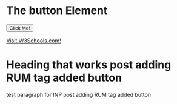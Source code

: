<html>
<head>
<script>
    var generateUniqueID = function () {
    return "v2-" + Date.now() + "-" + (Math.floor(Math.random() * 8999999999999) + 1e12)
},
    firstHiddenTime = -1,
    initHiddenTime = function () {
        return document.visibilityState === "hidden" ? 0 : Infinity
    },
    trackChanges = function () {
        onHidden(function (n) {
            var t = n.timeStamp;
            firstHiddenTime = t
        }, !0)
    },
    getVisibilityWatcher = function () {
        return firstHiddenTime < 0 && (window.__WEB_VITALS_POLYFILL__ ? (firstHiddenTime = window.webVitals.firstHiddenTime, firstHiddenTime === Infinity && trackChanges()) : (firstHiddenTime = initHiddenTime(), trackChanges()), onBFCacheRestore(function () {
            setTimeout(function () {
                firstHiddenTime = initHiddenTime();
                trackChanges()
            }, 0)
        })), {
            get firstHiddenTime() {
                return firstHiddenTime
            }
        }
    },
    getRating = function (n, t) {
        return n > t[1] ? "poor" : n > t[0] ? "needs-improvement" : "good"
    },
    bindReporter = function (n, t, i, r) {
        var u, f;
        return function (e) {
            t.value >= 0 && (e || r) && (f = t.value - (u || 0), (f || u === undefined) && (u = t.value, t.delta = f, t.rating = getRating(t.value, i), n(t)))
        }
    },
    onHidden = function (n, t) {
        var i = function (r) {
            (r.type === "pagehide" || document.visibilityState === "hidden") && (n(r), t && (removeEventListener("visibilitychange", i, !0), removeEventListener("pagehide", i, !0)))
        };
        addEventListener("visibilitychange", i, !0);
        addEventListener("pagehide", i, !0)
    },
    observe = function (n, t, i) {
        try {
            if (PerformanceObserver.supportedEntryTypes.includes(n)) {
                var r = new PerformanceObserver(function (n) {
                    Promise.resolve().then(function () {
                        t(n.getEntries())
                    })
                });
                return r.observe(Object.assign({
                    type: n,
                    buffered: !0
                }, i || {})), r
            }
        } catch (u) { }
        return
    },
    doubleRAF = function (n) {
        requestAnimationFrame(function () {
            return requestAnimationFrame(function () {
                return n()
            })
        })
    },
    FCPThresholds = [1800, 3e3],
    getFCP = function (n, t) {
        whenActivated(function () {
            var f = getVisibilityWatcher(),
                i = initMetric("FCP"),
                r, e = function (n) {
                    n.forEach(function (n) {
                        n.name === "first-contentful-paint" && (u.disconnect(), n.startTime < f.firstHiddenTime && (i.value = Math.max(n.startTime - getActivationStart(), 0), i.entries.push(n), r(!0)))
                    })
                },
                u = observe("paint", e);
            u && (r = bindReporter(n, i, FCPThresholds, t), onBFCacheRestore(function (u) {
                i = initMetric("FCP");
                r = bindReporter(n, i, FCPThresholds, t);
                doubleRAF(function () {
                    i.value = performance.now() - u.timeStamp;
                    r(!0)
                })
            }))
        })
    },
    getNavigationEntryFromPerformanceTiming = function () {
        var t = performance.timing,
            i = performance.navigation.type,
            r = {
                entryType: "navigation",
                startTime: 0,
                type: i == 2 ? "back_forward" : i === 1 ? "reload" : "navigate"
            };
        for (var n in t) n !== "navigationStart" && n !== "toJSON" && (r[n] = Math.max(t[n] - t.navigationStart, 0));
        return r
    },
    getNavigationEntry = function () {
        return window.__WEB_VITALS_POLYFILL__ ? window.performance && (performance.getEntriesByType && performance.getEntriesByType("navigation")[0] || getNavigationEntryFromPerformanceTiming()) : window.performance && performance.getEntriesByType && performance.getEntriesByType("navigation")[0]
    },
    bfcacheRestoreTime = -1,
    getBFCacheRestoreTime = function () {
        return bfcacheRestoreTime
    },
    onBFCacheRestore = function (n) {
        addEventListener("pageshow", function (t) {
            t.persisted && (bfcacheRestoreTime = t.timeStamp, n(t))
        }, !0)
    },
    getActivationStart = function () {
        var n = getNavigationEntry();
        return n && n.activationStart || 0
    },
    initMetric = function (n, t) {
        var r = getNavigationEntry(),
            i = "navigate";
        return getBFCacheRestoreTime() >= 0 ? i = "back-forward-cache" : r && (document.prerendering || getActivationStart() > 0 ? i = "prerender" : document.wasDiscarded ? i = "restore" : r.type && (i = r.type.replace(/_/g, "-"))), {
            name: n,
            value: typeof t == "undefined" ? -1 : t,
            rating: "good",
            delta: 0,
            entries: [],
            id: generateUniqueID(),
            navigationType: i
        }
    },
    reportedMetricIDs = {},
    LCPThresholds = [2500, 4e3],
    getLCP = function (n, t) {
        whenActivated(function () {
            var o = getVisibilityWatcher(),
                i = initMetric("LCP"),
                r, e = function (n) {
                    var t = n[n.length - 1];
                    t && t.startTime < o.firstHiddenTime && (i.value = Math.max(t.startTime - getActivationStart(), 0), i.entries = [t], r(!1))
                },
                u = observe("largest-contentful-paint", e),
                f;
            u && (r = bindReporter(n, i, LCPThresholds, t), f = runOnce(function () {
                reportedMetricIDs[i.id] || (e(u.takeRecords()), u.disconnect(), reportedMetricIDs[i.id] = !0, r(!0))
            }), ["keydown", "click"].forEach(function (n) {
                addEventListener(n, f, !0)
            }), onHidden(f), onBFCacheRestore(function (u) {
                i = initMetric("LCP");
                r = bindReporter(n, i, LCPThresholds, t);
                doubleRAF(function () {
                    i.value = performance.now() - u.timeStamp;
                    reportedMetricIDs[i.id] = !0;
                    r(!0)
                })
            }))
        })
    },
    runOnce = function (n) {
        var t = !1;
        return function (i) {
            t || (n(i), t = !0)
        }
    },
    CLSThresholds = [.1, .25],
    getCLS = function (n, t) {
        getFCP(runOnce(function () {
            var i = initMetric("CLS", 0),
                r, u = 0,
                f = [],
                e = function (n) {
                    n.forEach(function (n) {
                        if (!n.hadRecentInput) {
                            var t = f[0],
                                i = f[f.length - 1];
                            u && n.startTime - i.startTime < 1e3 && n.startTime - t.startTime < 5e3 ? (u += n.value, f.push(n)) : (u = n.value, f = [n])
                        }
                    });
                    u > i.value && (i.value = u, i.entries = f, r(!0))
                },
                o = observe("layout-shift", e);
            o && (r = bindReporter(n, i, CLSThresholds, t), onHidden(function () {
                e(o.takeRecords());
                r(!0)
            }), onBFCacheRestore(function () {
                u = 0;
                i = initMetric("CLS", 0);
                r = bindReporter(n, i, CLSThresholds, t);
                doubleRAF(function () {
                    return r()
                })
            }), setTimeout(r, 0))
        }))
    },
    whenActivated = function (n) {
        document.prerendering ? addEventListener("prerenderingchange", function () {
            return n()
        }, !0) : n()
    },
    interactionCountEstimate = 0,
    minKnownInteractionId = Infinity,
    maxKnownInteractionId = 0,
    updateEstimate = function (n) {
        n.forEach(function (n) {
            n.interactionId && (minKnownInteractionId = Math.min(minKnownInteractionId, n.interactionId), maxKnownInteractionId = Math.max(maxKnownInteractionId, n.interactionId), interactionCountEstimate = maxKnownInteractionId ? (maxKnownInteractionId - minKnownInteractionId) / 7 + 1 : 0)
        })
    },
    po, getInteractionCount = function () {
        return po ? interactionCountEstimate : performance.interactionCount || 0
    },
    initInteractionCountPolyfill = function () {
        "interactionCount" in performance || po || (po = observe("event", updateEstimate, {
            type: "event",
            buffered: !0,
            durationThreshold: 0
        }))
    },
    INPThresholds = [200, 500],
    prevInteractionCount = 0,
    getInteractionCountForNavigation = function () {
        return getInteractionCount() - prevInteractionCount
    },
    MAX_INTERACTIONS_TO_CONSIDER = 10,
    longestInteractionList = [],
    longestInteractionMap = {},
    processEntry = function (n) {
        var r = longestInteractionList[longestInteractionList.length - 1],
            t = longestInteractionMap[n.interactionId],
            i;
        (t || longestInteractionList.length < MAX_INTERACTIONS_TO_CONSIDER || n.duration > r.latency) && (t ? (t.entries.push(n), t.latency = Math.max(t.latency, n.duration)) : (i = {
            id: n.interactionId,
            latency: n.duration,
            entries: [n]
        }, longestInteractionMap[i.id] = i, longestInteractionList.push(i)), longestInteractionList.sort(function (n, t) {
            return t.latency - n.latency
        }), longestInteractionList.splice(MAX_INTERACTIONS_TO_CONSIDER).forEach(function (n) {
            delete longestInteractionMap[n.id]
        }))
    },
    estimateP98LongestInteraction = function () {
        var n = Math.min(longestInteractionList.length - 1, Math.floor(getInteractionCountForNavigation() / 50));
        return longestInteractionList[n]
    },
    getINP = function (n, t) {
        t = t || {};
        whenActivated(function () {
            initInteractionCountPolyfill();
            var i = initMetric("INP"),
                r, f = function (n) {
                    n.forEach(function (n) {
                        if (n.interactionId && processEntry(n), n.entryType === "first-input") {
                            var t = !longestInteractionList.some(function (t) {
                                return t.entries.some(function (t) {
                                    return n.duration === t.duration && n.startTime === t.startTime
                                })
                            });
                            t && processEntry(n)
                        }
                    });
                    var t = estimateP98LongestInteraction();
                    t && t.latency !== i.value && (i.value = t.latency, i.entries = t.entries, r(!0))
                },
                u = observe("event", f, {
                    durationThreshold: t.durationThreshold || 40
                });
            r = bindReporter(n, i, INPThresholds, t.reportAllChanges);
            u && ("interactionId" in PerformanceEventTiming.prototype && u.observe({
                type: "first-input",
                buffered: !0
            }), onHidden(function () {
                f(u.takeRecords());
                i.value < 0 && getInteractionCountForNavigation() > 0 && (i.value = 0, i.entries = []);
                r(!0)
            }), onBFCacheRestore(function () {
                longestInteractionList = [];
                prevInteractionCount = getInteractionCount();
                i = initMetric("INP");
                r = bindReporter(n, i, INPThresholds, t.reportAllChanges)
            }))
        })
    },
    windowCurrent = parent.window || window,
    WindowEvent, VisibilityType;
(function (n) {
    n.Load = "load";
    n.BeforeUnload = "beforeunload";
    n.Abort = "abort";
    n.Error = "error";
    n.Unload = "unload"
})(WindowEvent || (WindowEvent = {})),
    function (n) {
        n[n.Focus = 0] = "Focus";
        n[n.Blur = 1] = "Blur"
    }(VisibilityType || (VisibilityType = {}));
var AjaxTiming = function () {
    function n(n, t, i, r) {
        var u = this;
        this.getPerformanceTimings = function (n) {
            u.connect = n.connectEnd - n.connectStart;
            u.dns = n.domainLookupEnd - n.domainLookupStart;
            u.duration = n.duration;
            u.load = n.responseEnd - n.responseStart;
            u.wait = n.responseStart - n.requestStart;
            u.start = n.startTime;
            u.redirect = n.redirectEnd - n.redirectStart;
            n.secureConnectionStart && (u.ssl = n.connectEnd - n.secureConnectionStart)
        };
        this.url = n;
        this.method = t;
        this.isAsync = i;
        this.open = r
    }
    return n
}(),
    ProfilerJsError = function () {
        function n(n, t, i) {
            this.count = 0;
            this.message = n;
            this.url = t;
            this.lineNumber = i
        }
        return n.createText = function (n, t, i) {
            return [n, t, i].join(":")
        }, n.prototype.getText = function () {
            return n.createText(this.message, this.url, this.lineNumber)
        }, n
    }(),
    ProfilerEventManager = function () {
        function n() {
            this.events = [];
            this.hasAttachEvent = !!window.attachEvent
        }
        return n.prototype.add = function (n, t, i) {
            this.events.push({
                type: n,
                target: t,
                func: i
            });
            this.hasAttachEvent ? t.attachEvent("on" + n, i) : t.addEventListener(n, i, !1)
        }, n.prototype.remove = function (n, t, i) {
            this.hasAttachEvent ? t.detachEvent(n, i) : t.removeEventListener(n, i, !1);
            var r = this.events.indexOf({
                type: n,
                target: t,
                func: i
            });
            r !== 1 && this.events.splice(r, 1)
        }, n.prototype.clear = function () {
            for (var n, i = this.events, t = 0; t < i.length; t++) n = i[t], this.remove(n.type, n.target, n.func);
            this.events = []
        }, n
    }(),
    AjaxRequestsHandler = function () {
        function n() {
            var t = this;
            this.fetchRequests = [];
            this.fetchEntriesIndices = {};
            this.compareEntriesDelay = 100;
            this.hasPerformance = typeof performance == "object" && typeof window.performance.now == "function" && typeof window.performance.getEntriesByType == "function";
            this.captureFetchRequests = function () {
                var n = [],
                    i = t,
                    r = function (n) {
                        return n
                    },
                    u = function (n) {
                        return Promise.reject(n)
                    };
                window.fetch && (window.fetch = function (t) {
                    return function () {
                        for (var o, f, s = [], e = 0; e < arguments.length; e++) s[e] = arguments[e];
                        return o = 0, f = Promise.resolve(s), f = f.then(function (t) {
                            var r, u = {},
                                e, f;
                            if (t.length && t.length >= 1) r = t[0], t.length > 1 && (u = t[1]);
                            else return [];
                            return e = "GET", u.method && (e = u.method), o = n.length, f = "", f = typeof r != "object" || !r ? r : Array.isArray(r) && r.length > 0 ? r[0] : r.url, f && n.push(new AjaxTiming(f, e, !0, i.now())), [r, u]
                        }, r), f = f.then(function (n) {
                            return t.apply(void 0, n)
                        }), f.then(function (t) {
                            var r = n[o],
                                u = i.fetchRequests;
                            return i.processPerformanceEntries(r, u), t
                        }, u)
                    }
                }(window.fetch))
            };
            this.captureFetchRequests();
            n.startAjaxCapture(this)
        }
        return n.prototype.getAjaxRequests = function () {
            return this.fetchRequests
        }, n.prototype.clear = function () {
            this.fetchRequests = []
        }, n.prototype.now = function () {
            return this.hasPerformance ? window.performance.now() : (new Date).getTime()
        }, n.prototype.processPerformanceEntries = function (n, t) {
            var i = this;
            setTimeout(function () {
                var f, o, s, h, e;
                if (i.hasPerformance) {
                    var u = n.url,
                        r = [],
                        c = performance.getEntriesByType("resource");
                    for (f = 0, o = c; f < o.length; f++) s = o[f], s.name === u && r.push(s);
                    if (t.push(n), r.length !== 0) {
                        if (i.fetchEntriesIndices[u] || (i.fetchEntriesIndices[u] = []), r.length === 1) {
                            n.getPerformanceTimings(r[0]);
                            i.fetchEntriesIndices[u].push(0);
                            return
                        }
                        h = i.fetchEntriesIndices[u];
                        for (e in r)
                            if (h.indexOf(e) === -1) {
                                n.getPerformanceTimings(r[e]);
                                h.push(e);
                                return
                            } n.getPerformanceTimings(r[0])
                    }
                }
            }, i.compareEntriesDelay)
        }, n.startAjaxCapture = function (n) {
            var t = XMLHttpRequest.prototype,
                r = t.open,
                u = t.send,
                i = [];
            n.hasPerformance && typeof window.performance.setResourceTimingBufferSize == "function" && window.performance.setResourceTimingBufferSize(300);
            t.open = function (t, u, f, e, o) {
                this.rpIndex = i.length;
                i.push(new AjaxTiming(u, t, f, n.now()));
                r.call(this, t, u, f === !1 ? !1 : !0, e, o)
            };
            t.send = function (t) {
                var r = this,
                    e = this.onreadystatechange,
                    f;
                (this.onreadystatechange = function (t) {
                    var u = i[r.rpIndex],
                        o, f;
                    if (u) {
                        o = r.readyState;
                        f = !!(r.response && r.response !== null && r.response !== undefined);
                        switch (o) {
                            case 1:
                                u.connectionEstablished = n.now();
                                break;
                            case 2:
                                u.requestReceived = n.now();
                                break;
                            case 3:
                                u.processingTime = n.now();
                                break;
                            case 4:
                                u.complete = n.now();
                                switch (r.responseType) {
                                    case "text":
                                    case "":
                                        typeof r.responseText == "string" && (u.responseSize = r.responseText.length);
                                        break;
                                    case "json":
                                        f && typeof r.response.toString == "function" && (u.responseSize = r.response.toString().length);
                                        break;
                                    case "arraybuffer":
                                        f && typeof r.response.byteLength == "number" && (u.responseSize = r.response.byteLength);
                                        break;
                                    case "blob":
                                        f && typeof r.response.size == "number" && (u.responseSize = r.response.size)
                                }
                                n.processPerformanceEntries(u, n.fetchRequests)
                        }
                        typeof e == "function" && e.call(r, t)
                    }
                }, f = i[this.rpIndex], f) && (t && !isNaN(t.length) && (f.sendSize = t.length), f.send = n.now(), u.call(this, t))
            }
        }, n
    }(),
    RProfiler = function () {
        function n() {
            function r(n) {
                var i = n.target || n.srcElement;
                return i.nodeType == 3 && (i = i.parentNode), t("N/A", i.src || i.URL, -1), !1
            }
            var n = this,
                t, i;
            this.restUrl = "g.3gl.net/jp/906/v3.3.9/M";
            this.startTime = (new Date).getTime();
            this.eventsTimingHandler = new EventsTimingHandler;
            this.inputDelay = new InputDelayHandler;
            this.version = "v3.3.9";
            this.info = {};
            this.hasInsight = !1;
            this.data = {
                start: this.startTime,
                jsCount: 0,
                jsErrors: [],
                loadTime: -1,
                loadFired: window.document.readyState == "complete"
            };
            this.eventManager = new ProfilerEventManager;
            this.setCLS = function (t) {
                var i = t.name,
                    r = t.delta,
                    u = i === "CLS" ? r : undefined;
                n.cls = u
            };
            this.setLCP = function (t) {
                var i = t.name,
                    r = t.delta,
                    u = i === "LCP" ? r : undefined;
                n.lcp = u
            };
            this.setINP = function (t) {
                var i = t.name,
                    r = t.value,
                    u = i === "INP" ? r : undefined;
                    console.log(t.entries, t.entries[0].name,"Entries length : "+t.entries.length,u,i,r);
                    window.inpEventName = t.entries[0].name;
                n.inp = u
            };
            this.recordPageLoad = function () {
                n.data.loadTime = (new Date).getTime();
                n.data.loadFired = !0
            };
            this.addError = function (t, i, r) {
                var s, f, u, e, o;
                for (n.data.jsCount++, s = ProfilerJsError.createText(t, i, r), f = n.data.jsErrors, u = 0, e = f; u < e.length; u++)
                    if (o = e[u], o.getText() == s) {
                        o.count++;
                        return
                    } f.push(new ProfilerJsError(t, i, r))
            };
            this.getAjaxRequests = function () {
                return n.ajaxHandler.getAjaxRequests()
            };
            this.clearAjaxRequests = function () {
                n.ajaxHandler.clear()
            };
            this.addInfo = function (t, i, r) {
                if (!n.isNullOrEmpty(t)) {
                    if (n.isNullOrEmpty(r)) n.info[t] = i;
                    else {
                        if (n.isNullOrEmpty(i)) return;
                        n.isNullOrEmpty(n.info[t]) && (n.info[t] = {});
                        n.info[t][i] = r
                    }
                    n.hasInsight = !0
                }
            };
            this.clearInfo = function () {
                n.info = {};
                n.hasInsight = !1
            };
            this.clearErrors = function () {
                n.data.jsCount = 0;
                n.data.jsErrors = []
            };
            this.getInfo = function () {
                return n.hasInsight ? n.info : null
            };
            this.getEventTimingHandler = function () {
                return n.eventsTimingHandler
            };
            this.getInputDelay = function () {
                return n.inputDelay
            };
            this.getCPWebVitals = function () {
                return getCLS(n.setCLS, !1), getLCP(n.setLCP, !1), getINP(n.setINP, {
                    reportAllChanges: !1
                }), {
                    cls: n.cls,
                    lcp: n.lcp,
                    inp: n.inp
                }
            };
            this.attachIframe = function () {
                var r = window.location.protocol,
                    t = document.createElement("iframe"),
                    i;
                t.src = "about:blank";
                i = t.style;
                i.position = "absolute";
                i.top = "-10000px";
                i.left = "-1000px";
                t.addEventListener("load", function (t) {
                    var u = t.currentTarget,
                        f, i;
                    u && u.contentDocument && (f = u.contentDocument, i = f.createElement("script"), i.type = "text/javascript", i.src = r + "//" + n.restUrl, f.body.appendChild(i))
                });
                document.body && document.body.insertAdjacentElement("afterbegin", t)
            };
            this.eventManager.add(WindowEvent.Load, window, this.recordPageLoad);
            t = this.addError;
            this.ajaxHandler = new AjaxRequestsHandler;
            getCLS(this.setCLS, !1);
            getLCP(this.setLCP, !1);
            getINP(this.setINP, {
                reportAllChanges: !1
            });
            window.opera ? this.eventManager.add(WindowEvent.Error, document, r) : "onerror" in window && (i = window.onerror, window.onerror = function (n, r, u) {
                return (t(n, r, u), !!i) ? i(n, r, u) : !1
            });
            !window.__cpCdnPath || (this.restUrl = window.__cpCdnPath.trim())
        }
        return n.prototype.isNullOrEmpty = function (n) {
            if (n === undefined || n === null) return !0;
            if (typeof n == "string") {
                var t = n;
                return t.trim().length == 0
            }
            return !1
        }, n.prototype.dispatchCustomEvent = function (n) {
            (function (n) {
                function t(n, t) {
                    t = t || {
                        bubbles: !1,
                        cancelable: !1,
                        detail: undefined
                    };
                    var i = document.createEvent("CustomEvent");
                    return i.initCustomEvent(n, t.bubbles, t.cancelable, t.detail), i
                }
                if (typeof n.CustomEvent == "function") return !1;
                t.prototype = Event.prototype;
                n.CustomEvent = t
            })(window);
            var t = new CustomEvent(n);
            window.dispatchEvent(t)
        }, n
    }(),
    InputDelayHandler = function () {
        function n() {
            var n = this;
            this.firstInputDelay = 0;
            this.firstInputTimeStamp = 0;
            this.startTime = 0;
            this.delay = 0;
            this.profileManager = new ProfilerEventManager;
            this.eventTypes = ["click", "mousedown", "keydown", "touchstart", "pointerdown",];
            this.addEventListeners = function () {
                n.eventTypes.forEach(function (t) {
                    n.profileManager.add(t, document, n.onInput)
                })
            };
            this.now = function () {
                return (new Date).getTime()
            };
            this.removeEventListeners = function () {
                n.eventTypes.forEach(function (t) {
                    n.profileManager.remove(t, document, n.onInput)
                })
            };
            this.onInput = function (t) {
                var i, r, u;
                t.cancelable && (i = t.timeStamp > 1e12, n.firstInputTimeStamp = n.now(), r = i || !window.performance, u = r ? n.firstInputTimeStamp : window.performance.now(), n.delay = u - t.timeStamp, t.type == "pointerdown" ? n.onPointerDown() : (n.removeEventListeners(), n.updateFirstInputDelay()))
            };
            this.onPointerUp = function () {
                n.removeEventListeners();
                n.updateFirstInputDelay()
            };
            this.onPointerCancel = function () {
                n.removePointerEventListeners()
            };
            this.removePointerEventListeners = function () {
                n.profileManager.remove("pointerup", document, n.onPointerUp);
                n.profileManager.remove("pointercancel", document, n.onPointerCancel)
            };
            this.updateFirstInputDelay = function () {
                n.delay >= 0 && n.delay < n.firstInputTimeStamp - n.startTime && (n.firstInputDelay = Math.round(n.delay))
            };
            this.startSoftNavigationCapture = function () {
                n.resetSoftNavigationCapture()
            };
            this.resetSoftNavigationCapture = function () {
                n.resetFirstInputDelay();
                n.addEventListeners()
            };
            this.resetFirstInputDelay = function () {
                n.delay = 0;
                n.firstInputDelay = 0;
                n.startTime = 0;
                n.firstInputTimeStamp = 0
            };
            this.startTime = this.now();
            this.addEventListeners()
        }
        return n.prototype.onPointerDown = function () {
            this.profileManager.add("pointerup", document, this.onPointerUp);
            this.profileManager.add("pointercancel", document, this.onPointerCancel)
        }, n.prototype.getFirstInputDelay = function () {
            return this.firstInputDelay
        }, n
    }(),
    EventsTimingHandler = function () {
        function n() {
            var n = this;
            this.hiddenStrings = ["hidden", "msHidden", "webkitHidden", "mozHidden"];
            this.visibilityStrings = ["visibilitychange", "msvisibilitychange", "webkitvisibilitychange", "mozvisibilitychange"];
            this.captureSoftNavigation = !1;
            this.hidden = "hidden";
            this.visibilityChange = "visibilitychange";
            this.visibilityEvents = [];
            this.eventManager = new ProfilerEventManager;
            this.engagementTimeIntervalMs = 1e3;
            this.engagementTime = 0;
            this.firstEngagementTime = 0;
            this.lastEventTimeStamp = 0;
            this.timeoutId = undefined;
            this.startTime = (new Date).getTime();
            this.now = function () {
                return (new Date).getTime()
            };
            this.startVisibilityCapture = function () {
                n.initializeVisibilityProperties();
                document.addEventListener(n.visibilityChange, n.captureFocusEvent, !1)
            };
            this.initializeVisibilityProperties = function () {
                for (var r = n.hiddenStrings, i = 0, t = 0; t < r.length; t++) typeof document[r[t]] != "undefined" && (i = t);
                n.visibilityChange = n.visibilityStrings[i];
                n.hidden = n.hiddenStrings[i]
            };
            this.captureFocusEvent = function () {
                n.updateVisibilityChangeTime();
                document[n.hidden] || n.captureEngagementTime()
            };
            this.updateVisibilityChangeTime = function () {
                document[n.hidden] ? n.captureVisibilityEvent(VisibilityType.Blur) : n.captureVisibilityEvent(VisibilityType.Focus)
            };
            this.onBlur = function () {
                n.captureVisibilityEvent(VisibilityType.Blur)
            };
            this.onFocus = function () {
                n.captureVisibilityEvent(VisibilityType.Focus)
            };
            this.captureVisibilityEvent = function (t) {
                n.visibilityEvents.push({
                    type: t,
                    time: n.now()
                })
            };
            this.captureEngagementTime = function (t) {
                if (t === void 0 && (t = !0), !n.lastEventTimeStamp) {
                    n.engagementTime = n.engagementTimeIntervalMs;
                    n.lastEventTimeStamp = n.now();
                    return
                }
                var i = n.now() - n.lastEventTimeStamp;
                if (n.lastEventTimeStamp = n.now(), t && n.firstEngagementTime === 0 && (n.firstEngagementTime = n.now()), i > 0 && i < n.engagementTimeIntervalMs) {
                    clearTimeout(n.timeoutId);
                    n.engagementTime += i;
                    return
                }
                n.startTimer()
            };
            this.captureMouseMove = function () {
                n.captureEngagementTime(!1)
            };
            this.startTimer = function () {
                n.timeoutId = setTimeout(function () {
                    n.engagementTime += n.engagementTimeIntervalMs
                }, n.engagementTimeIntervalMs)
            };
            this.getFocusAwayTime = function () {
                var i = n.visibilityEvents,
                    t = -1,
                    s, h, o;
                if (i.length === 0) return 0;
                for (var r = t, u = 0, f = t, e = 0; u < i.length;) i[u].type === VisibilityType.Blur && r === t && (r = u), s = f === t && r !== t, i[u].type === VisibilityType.Focus && s && (f = u), h = r !== t && f !== t, h && (o = i[f].time - i[r].time, o > 0 && (e += o), r = t, f = t), u = u + 1;
                return r === i.length - 1 && (e += n.now() - i[r].time), e
            };
            this.getEngagementTime = function () {
                return n.engagementTime
            };
            this.getStartTime = function () {
                return n.startTime
            };
            this.getFirstEngagementTime = function () {
                return n.firstEngagementTime
            };
            this.startSoftNavigationCapture = function () {
                n.captureSoftNavigation = !0
            };
            this.resetSoftNavigationCapture = function () {
                n.resetEngagementMetrics();
                n.visibilityEvents = []
            };
            this.resetEngagementMetrics = function () {
                n.engagementTime = 0;
                n.lastEventTimeStamp = n.now();
                n.firstEngagementTime = 0
            };
            this.clear = function () {
                n.eventManager.clear()
            };
            this.captureEngagementTime(!1);
            this.eventManager.add("scroll", document, this.captureEngagementTime);
            this.eventManager.add("resize", window, this.captureEngagementTime);
            this.eventManager.add("mouseup", document, this.captureEngagementTime);
            this.eventManager.add("keyup", document, this.captureEngagementTime);
            this.eventManager.add("mousemove", document, this.captureMouseMove);
            this.eventManager.add("focus", window, this.onFocus);
            this.eventManager.add("blur", window, this.onBlur);
            this.eventManager.add("focus", document, this.onFocus);
            this.eventManager.add("blur", document, this.onBlur)
        }
        return n
    }(),
    profiler = new RProfiler;
window.RProfiler = profiler;
window.WindowEvent = WindowEvent;
    function init() { window.RProfiler.addInfo('tracepoint', 'bltoken', window.inpEventName); }   
 profiler.dispatchCustomEvent("GlimpseLoaded");
document.onreadystatechange = function () {
    document.readyState === "complete" && profiler.attachIframe()
};

    
</script>



</head>
<body>
<h1>The button Element</h1>

<button type="button" onclick="alert('Hello world!')">Click Me!</button>
<p><a href="https://www.w3schools.com/">Visit W3Schools.com!</a></p>
 
<h1>Heading that works post adding RUM tag added button</h1>
<p>test paragraph for INP post adding RUM tag added button</p>

</body>
</html>
